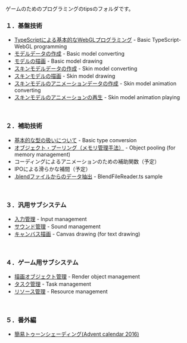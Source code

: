 
ゲームのためのプログラミングのtipsのフォルダです。

### １．基盤技術
- [TypeScriptによる基本的なWebGLプログラミング](./basic_webgl_ts/) - Basic TypeScript-WebGL programming
- [モデルデータの作成](./basic_model_converting/) - Basic model converting
- [モデルの描画](./basic_model_drawing/) - Basic model drawing
- [スキンモデルデータの作成](./skinning_model_converting/) - Skin model converting
- [スキンモデルの描画](./skinning_model_drawing/) - Skin model drawing
- [スキンモデルのアニメーションデータの作成](./skin_model_animation_converting/) - Skin model animation converting
- [スキンモデルのアニメーションの再生](./skin_model_animation_playing/) - Skin model animation playing
<br />

### ２．補助技術
- [基本的な型の扱いについて](./basic_type_conversion/) - Basic type conversion
- [オブジェクト・プーリング（メモリ管理手法）](./object_pooling/) - Object pooling (for memory management)
- コーディングによるアニメーションのための補助関数（予定）
- IPOによる滑らかな補間（予定）
- [.blendファイルからのデータ抽出](./blend_file_reader_sample/) - BlendFileReader.ts sample
<br />

### ３．汎用サブシステム
- [入力管理](./input_management/) - Input management
- [サウンド管理](./sound_management/) - Sound management
- [キャンバス描画](./canvas_drawing/) - Canvas drawing (for text drawing)
<br />

### ４．ゲーム用サブシステム
- [描画オブジェクト管理](./render_object_management/) - Render object management
- [タスク管理](./task_management/) - Task management
- [リソース管理](./resource_management/) - Resource management
<br />

### ５．番外編
- [簡易トゥーンシェーディング(Advent calendar 2016)](./complex_toon_drawing/)
